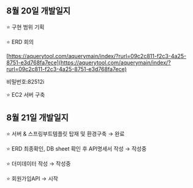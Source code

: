 ## **8월 20일 개발일지**

⭐ 구현 범위 기획

⭐ ERD 회의

[https://aquerytool.com/aquerymain/index/?rurl=09c2c811-f2c3-4a25-8751-e3d768fa7ece](https://aquerytool.com/aquerymain/index/?rurl=09c2c811-f2c3-4a25-8751-e3d768fa7ece)

비밀번호:82512i

⭐ EC2 서버 구축

## **8월 21일 개발일지**

⭐ 서버 & 스프링부트템플릿 탑재 및 환경구축 → 완료

⭐ ERD 최종확인, DB sheet 확인 후 API명세서 작성 → 작성중

⭐ 더미데이터 작성 → 작성중

⭐ 회원가입API → 시작
